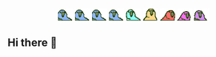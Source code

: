 <p align="center">
  <img alt="parrots" src="https://github.com/kovsu/kovsu/raw/main/parrots/wave1parrot.gif" />
  <img alt="parrots" src="https://github.com/kovsu/kovsu/raw/main/parrots/wave2parrot.gif" />
  <img alt="parrots" src="https://github.com/kovsu/kovsu/raw/main/parrots/wave3parrot.gif" />
  <img alt="parrots" src="https://github.com/kovsu/kovsu/raw/main/parrots/wave4parrot.gif" />
  <img alt="parrots" src="https://github.com/kovsu/kovsu/raw/main/parrots/wave5parrot.gif" />
  <img alt="parrots" src="https://github.com/kovsu/kovsu/raw/main/parrots/wave6parrot.gif" />
  <img alt="parrots" src="https://github.com/kovsu/kovsu/raw/main/parrots/wave7parrot.gif" />
  <img alt="parrots" src="https://github.com/kovsu/kovsu/raw/main/parrots/wave8parrot.gif" />
  <img alt="parrots" src="https://github.com/kovsu/kovsu/raw/main/parrots/wave9parrot.gif" />
</p>

## Hi there 👋

<!--
**winner800/winner800** is a ✨ _special_ ✨ repository because its `README.md` (this file) appears on your GitHub profile.

Here are some ideas to get you started:

- 🔭 I’m currently working on ...
- 🌱 I’m currently learning ...
- 👯 I’m looking to collaborate on ...
- 🤔 I’m looking for help with ...
- 💬 Ask me about ...
- 📫 How to reach me: ...
- 😄 Pronouns: ...
- ⚡ Fun fact: ...
-->

